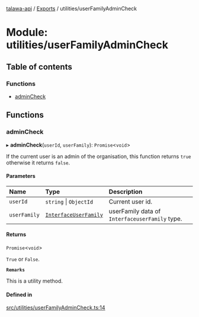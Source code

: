 [talawa-api](../README.md) / [Exports](../modules.md) / utilities/userFamilyAdminCheck

# Module: utilities/userFamilyAdminCheck

## Table of contents

### Functions

- [adminCheck](utilities_userFamilyAdminCheck.md#admincheck)

## Functions

### adminCheck

▸ **adminCheck**(`userId`, `userFamily`): `Promise`\<`void`\>

If the current user is an admin of the organisation, this function returns `true` otherwise it returns `false`.

#### Parameters

| Name | Type | Description |
| :------ | :------ | :------ |
| `userId` | `string` \| `ObjectId` | Current user id. |
| `userFamily` | [`InterfaceUserFamily`](../interfaces/models_userFamily.InterfaceUserFamily.md) | userFamily data of `InterfaceuserFamily` type. |

#### Returns

`Promise`\<`void`\>

`True` or `False`.

**`Remarks`**

This is a utility method.

#### Defined in

[src/utilities/userFamilyAdminCheck.ts:14](https://github.com/PalisadoesFoundation/talawa-api/blob/65069df/src/utilities/userFamilyAdminCheck.ts#L14)
